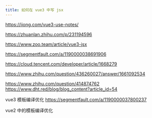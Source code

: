 ```yaml
---
title: 如何在 vue3 中写 jsx
---
```


<https://iiong.com/vue3-use-notes/>

<https://zhuanlan.zhihu.com/p/231194596>

<https://www.zoo.team/article/vue3-jsx>

<https://segmentfault.com/a/1190000038691906>

<https://cloud.tencent.com/developer/article/1668279>

<https://www.zhihu.com/question/436260027/answer/1661092534>

<https://www.zhihu.com/question/414874762>
<https://www.dht.red/blog/blog_content?article_id=54>

vue3 模板编译优化 <https://segmentfault.com/a/1190000037800237>

vue2 中的模板编译优化
